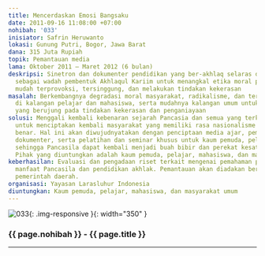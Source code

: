 ```yaml
---
title: Mencerdaskan Emosi Bangsaku
date: 2011-09-16 11:08:00 +07:00
nohibah: '033'
inisiator: Safrin Heruwanto
lokasi: Gunung Putri, Bogor, Jawa Barat
dana: 315 Juta Rupiah
topik: Pemantauan media
lama: Oktober 2011 – Maret 2012 (6 bulan)
deskripsi: Sinetron dan dokumenter pendidikan yang ber-akhlaq selaras dengan Pancasila
  sebagai wadah pembentuk Akhlaqul Kariim untuk menangkal etika moral pemuda yang
  mudah terprovoksi, tersinggung, dan melakukan tindakan kekerasan
masalah: Berkembangnya degradasi moral masyarakat, radikalisme, dan terorisme bahkan
  di kalangan pelajar dan mahasiswa, serta mudahnya kalangan umum untuk terprovokasi
  yang berujung pada tindakan kekerasan dan penganiayaan
solusi: Menggali kembali kebenaran sejarah Pancasia dan semua yang terkait di dalamnya
  untuk menciptakan kembali masyarakat yang memiliki rasa nasionalisme yang baik dan
  benar. Hal ini akan diwujudnyatakan dengan penciptaan media ajar, pembuatan film
  dokumenter, serta pelatihan dan seminar khusus untuk kaum pemuda, pelajar, dan mahasiswa
  sehingga Pancasila dapat kembali menjadi buah bibir dan perekat kesatuan bangsa.
  Pihak yang diuntungkan adalah kaum pemuda, pelajar, mahasiswa, dan masyarakat umum.
keberhasilan: Evaluasi dan pengadaan riset terkait mengenai pemahaman peserta tentang
  manfaat Pancasila dan pendidikan akhlak. Pemantauan akan diadakan bersama dengan
  pemerintah daerah.
organisasi: Yayasan Larasluhur Indonesia
diuntungkan: Kaum pemuda, pelajar, mahasiswa, dan masyarakat umum
---
```


![033](/static/img/hibahcmb/033.png){: .img-responsive }{: width="350" }

### {{ page.nohibah }} - {{ page.title }}

---
